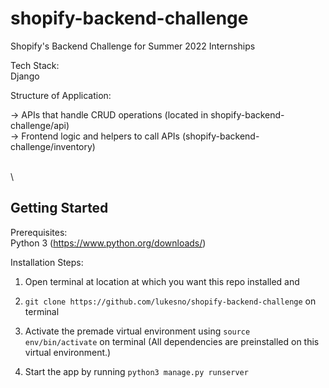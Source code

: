 # shopify-backend-challenge
Shopify's Backend Challenge for Summer 2022 Internships

Tech Stack:   
Django

Structure of Application:

-> APIs that handle CRUD operations (located in shopify-backend-challenge/api)  
-> Frontend logic and helpers to call APIs (shopify-backend-challenge/inventory)

\
\
## Getting Started

Prerequisites:  
Python 3 (https://www.python.org/downloads/)

Installation Steps:
1. Open terminal at location at which you want this repo installed and 

2. `git clone https://github.com/lukesno/shopify-backend-challenge` on terminal

3. Activate the premade virtual environment using `source env/bin/activate` on terminal (All dependencies are preinstalled on this virtual environment.)

4. Start the app by running `python3 manage.py runserver`
